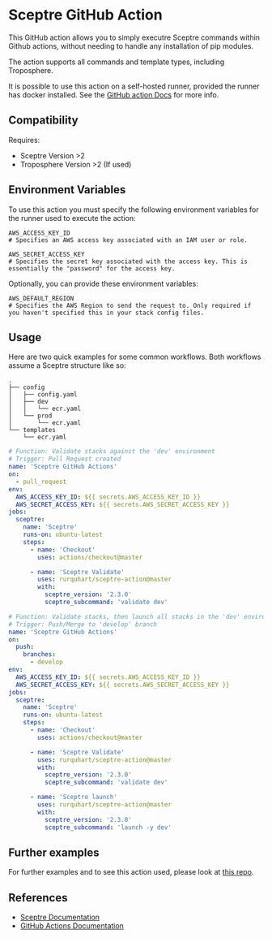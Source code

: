 # Sceptre GitHub Action

This GitHub action allows you to simply executre Sceptre commands within Github actions, without needing to handle any installation of pip modules.

The action supports all commands and template types, including Troposphere.

It is possible to use this action on a self-hosted runner, provided the runner has docker installed. See the [GitHub action Docs](<https://help.github.com/en/actions/hosting-your-own-runners/about-self-hosted-runners#requirements-for-self-hosted-runner-machines>) for more info.

## Compatibility

Requires:

- Sceptre Version >2
- Troposphere Version >2 (If used)

## Environment Variables

To use this action you must specify the following environment variables for the runner used to execute the action:

```none
AWS_ACCESS_KEY_ID
# Specifies an AWS access key associated with an IAM user or role.

AWS_SECRET_ACCESS_KEY
# Specifies the secret key associated with the access key. This is essentially the "password" for the access key.
```

Optionally, you can provide these environment variables:

```none
AWS_DEFAULT_REGION
# Specifies the AWS Region to send the request to. Only required if you haven't specified this in your stack config files.
```

## Usage

Here are two quick examples for some common workflows. Both workflows assume a Sceptre structure like so:
```none
.
├── config
│   ├── config.yaml
│   ├── dev
│   │   └── ecr.yaml
│   └── prod
│       └── ecr.yaml
└── templates
    └── ecr.yaml
```

```yaml
# Function: Validate stacks against the 'dev' environment
# Trigger: Pull Request created
name: 'Sceptre GitHub Actions'
on:
  - pull_request
env:
  AWS_ACCESS_KEY_ID: ${{ secrets.AWS_ACCESS_KEY_ID }}
  AWS_SECRET_ACCESS_KEY: ${{ secrets.AWS_SECRET_ACCESS_KEY }}
jobs:
  sceptre:
    name: 'Sceptre'
    runs-on: ubuntu-latest
    steps:
      - name: 'Checkout'
        uses: actions/checkout@master

      - name: 'Sceptre Validate'
        uses: rurquhart/sceptre-action@master
        with:
          sceptre_version: '2.3.0'
          sceptre_subcommand: 'validate dev'
```

```yaml
# Function: Validate stacks, then launch all stacks in the 'dev' environment
# Trigger: Push/Merge to 'develop' branch
name: 'Sceptre GitHub Actions'
on:
  push:
    branches:
      - develop
env:
  AWS_ACCESS_KEY_ID: ${{ secrets.AWS_ACCESS_KEY_ID }}
  AWS_SECRET_ACCESS_KEY: ${{ secrets.AWS_SECRET_ACCESS_KEY }}
jobs:
  sceptre:
    name: 'Sceptre'
    runs-on: ubuntu-latest
    steps:
      - name: 'Checkout'
        uses: actions/checkout@master

      - name: 'Sceptre Validate'
        uses: rurquhart/sceptre-action@master
        with:
          sceptre_version: '2.3.0'
          sceptre_subcommand: 'validate dev'

      - name: 'Sceptre launch'
        uses: rurquhart/sceptre-action@master
        with:
          sceptre_version: '2.3.0'
          sceptre_subcommand: 'launch -y dev'
```

## Further examples

For further examples and to see this action used, please look at [this repo](<https://github.com/Rurquhart/sceptre-action-examples>).

## References

- [Sceptre Documentation](<https://sceptre.cloudreach.com/2.3.0/>)
- [GitHub Actions Documentation](<https://help.github.com/en/actions>)
